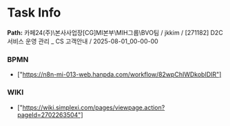 # Task Info

**Path:** 카페24(주)\본사사업장\[CG]MI본부\MIH그룹\BVO팀 / jkkim / [271182] D2C 서비스 운영 관리 _ CS 고객안내 / 2025-08-01_00-00-00

### BPMN
- ["https://n8n-mi-013-web.hanpda.com/workflow/82wpChIWDkobIDIR"]

### WIKI
- ["https://wiki.simplexi.com/pages/viewpage.action?pageId=2702263504"]

